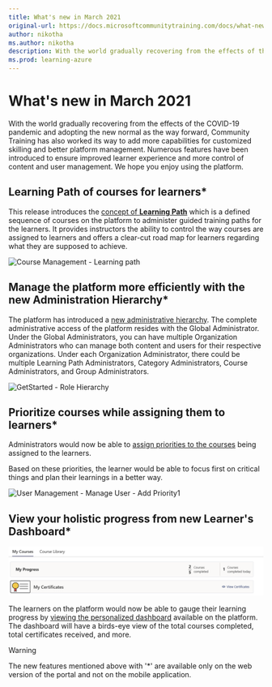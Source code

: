 ```yaml
---
title: What's new in March 2021
original-url: https://docs.microsoftcommunitytraining.com/docs/what-new-in-march-2021
author: nikotha
ms.author: nikotha
description: With the world gradually recovering from the effects of the COVID-19 pandemic and adopting the new normal as the way forward,  Community Training has also worked its way to add more capabilities for customized skilling and better platform management.
ms.prod: learning-azure
---
```


# What's new in March 2021

With the world gradually recovering from the effects of the COVID-19 pandemic and adopting the new normal as the way forward,  Community Training has also worked its way to add more capabilities for customized skilling and better platform management. Numerous features have been introduced to ensure improved learner experience and more control of content and user management. We hope you enjoy using the platform.

## Learning Path of courses for learners*

This release introduces the [concept of **Learning Path**](../../content-management/create-content/create-learning-path/create-a-learning-path.md) which is a defined sequence of courses on the platform to administer guided training paths for the learners. It provides instructors the ability to control the way courses are assigned to learners and offers a clear-cut road map for learners regarding what they are supposed to achieve.

![Course Management - Learning path](../../media/Course%20Management%20-%20Learning%20path.png)

## Manage the platform more efficiently with the new Administration Hierarchy*

The platform has introduced a [new administrative hierarchy](../../get-started/user-role-and-management-portal-overview.md#types-of-user-roles-in-community-training). The complete administrative access of the platform resides with the Global Administrator. Under the Global Administrators, you can have multiple Organization Administrators who can manage both content and users for their respective organizations. Under each Organization Administrator, there could be multiple Learning Path Administrators, Category Administrators, Course Administrators, and Group Administrators.

![GetStarted - Role Hierarchy](../../media/GetStarted%20-%20Role%20Hierarchy.png)

## Prioritize courses while assigning them to learners*

Administrators would now be able to [assign priorities to the courses](../../user-management/manage-users/assign-content-to-group-users.md) being assigned to the learners.

Based on these priorities, the learner would be able to focus first on critical things and plan their learnings in a better way.

![User Management - Manage User - Add Priority1](../../media/User%20Management%20-%20Manage%20User%20-%20Add%20Priority1.png)

## View your holistic progress from new Learner's Dashboard*

![View your holistic progress from new Learner's Dashboard](../../media/image%28415%29.png)

The learners on the platform would now be able to gauge their learning progress by [viewing the personalized dashboard](../../learner-experience/web-app.md#step-6-view-progress) available on the platform. The dashboard will have a birds-eye view of the total courses completed, total certificates received, and more.

> [!WARNING]
> The new features mentioned above with '*' are available only on the web version of the portal and not on the mobile application.
